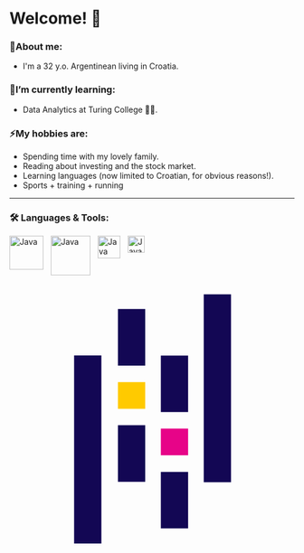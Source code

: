 # Welcome! 👋

### 💬About me:
-  I'm a 32 y.o. Argentinean living in Croatia.

### 🌱I’m currently learning:
-  Data Analytics at Turing College 👨‍💻.

### ⚡My hobbies are:
-  Spending time with my lovely family.
-  Reading about investing and the stock market.
-  Learning languages (now limited to Croatian, for obvious reasons!).
-  Sports + training + running

<hr>

### 🛠 Languages & Tools:
<img align="left" alt="Java" width="60px" style="padding-right:10px;" src="https://cdn.jsdelivr.net/gh/devicons/devicon@latest/icons/mysql/mysql-original-wordmark.svg"/>
<img align="left" alt="Java" width="70px" style="padding-right:10px;" src="https://cdn.jsdelivr.net/gh/devicons/devicon@latest/icons/googlecloud/googlecloud-original-wordmark.svg"/>
<img align="left" alt="Java" width="40px" style="padding-right:10px;" src="https://cdn.jsdelivr.net/gh/devicons/devicon@latest/icons/python/python-original-wordmark.svg"/>
<img align="left" alt="Java" width="30px" style="padding-right:10px;" src="https://cdn.jsdelivr.net/gh/devicons/devicon@latest/icons/vscode/vscode-original-wordmark.svg"/>
<svg xmlns="http://www.w3.org/2000/svg" viewBox="0 0 128 128"><path style="-inkscape-stroke:none" d="M48.697 15.176h12.25v25.437h-12.25zm0 52.251h12.25v25.436h-12.25z" color="#000" fill="#130754"/><path style="-inkscape-stroke:none" d="M48.697 48.037h12.25v12.001h-12.25z" color="#000" fill="#ffca00"/><path style="-inkscape-stroke:none" d="M29.017 36.087h12.25v84.552h-12.25zM67.97 88.414h12.25v25.436H67.97zm0-52.297h12.25v25.437H67.97z" color="#000" fill="#130754"/><path style="-inkscape-stroke:none" d="M67.97 68.983h12.25v12.001H67.97z" color="#000" fill="#e70488"/><path style="-inkscape-stroke:none" d="M87.238 8.55h12.25v84.552h-12.25z" color="#000" fill="#130754"/></svg>

<!--
**Plasma1992/Plasma1992** is a ✨ _special_ ✨ repository because its `README.md` (this file) appears on your GitHub profile.

Here are some ideas to get you started:

- 🔭 I’m currently working on ...
- 🌱 I’m currently learning ...
- 👯 I’m looking to collaborate on ...
- 🤔 I’m looking for help with ...
- 💬 Ask me about ...
- 📫 How to reach me: ...
- 😄 Pronouns: ...
- ⚡ Fun fact: ...
-->
